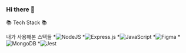 ### Hi there 👋


📚 Tech Stack 📚

<!--Bullet list --> 
내가 사용해본 스택들
*![NodeJS](https://img.shields.io/badge/node.js-6DA55F?style=for-the-badge&logo=node.js&logoColor=white)
*![Express.js](https://img.shields.io/badge/express.js-%23404d59.svg?style=for-the-badge&logo=express&logoColor=%2361DAFB)
*![JavaScript](https://img.shields.io/badge/javascript-%23323330.svg?style=for-the-badge&logo=javascript&logoColor=%23F7DF1E)
*![Figma](https://img.shields.io/badge/figma-%23F24E1E.svg?style=for-the-badge&logo=figma&logoColor=white)
*![MongoDB](https://img.shields.io/badge/MongoDB-%234ea94b.svg?style=for-the-badge&logo=mongodb&logoColor=white)
*![Jest](https://img.shields.io/badge/-jest-%23C21325?style=for-the-badge&logo=jest&logoColor=white)

<!--
**ho-bolt/ho-bolt** is a ✨ _special_ ✨ repository because its `README.md` (this file) appears on your GitHub profile.



Here are some ideas to get you started:

- 🔭 I’m currently working on ...
- 🌱 I’m currently learning ...
- 👯 I’m looking to collaborate on ...
- 🤔 I’m looking for help with ...
- 💬 Ask me about ...
- 📫 How to reach me: ...
- 😄 Pronouns: ...
- ⚡ Fun fact: ...
-->
